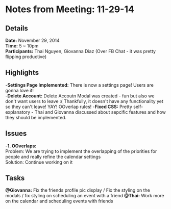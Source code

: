 Notes from Meeting: 11-29-14
============================

Details
-------
**Date:** November 29, 2014  
**Time:** 5 ~ 10pm   
**Participants:** Thai Nguyen, Giovanna Diaz (Over FB Chat - it was pretty flipping productive)


Highlights
----------
-**Settings Page Implemented:** There is now a settings page! Users are gonna love it!  
-**Delete Account:** Delete Accoutn Modal was created - fun but also we don't want users to leave :( Thankfully, it doesn't have any functionality yet so they can't leave! YAY! OOverlap rules!
-**Fixed CSS:** Pretty self-explanatory - Thai and Giovanna discussed about sepcific features and how they should be implemented.

Issues
------
-**1. OOverlaps:**  
Problem: We are trying to implement the overlapping of the priorities for people and really refine the calendar settings  
Solution: Continue working on it  

Tasks
-----
**@Giovanna:** Fix the friends profile pic display / Fix the styling on the modals / fix styling on scheduling an event with a friend 
**@Thai:** Work more on the calendar and scheduling events with friends  